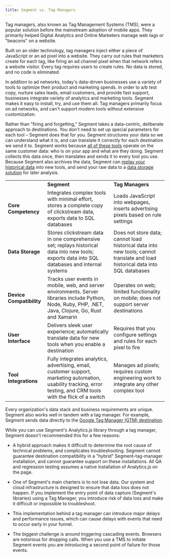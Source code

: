 ```yaml
---
title: Segment vs. Tag Managers
---
```


Tag managers, also known as Tag Management Systems (TMS), were a popular solution before the mainstream adoption of mobile apps. They primarily helped Digital Analytics and Online Marketers manage web tags or "beacons" on a website.

Built on an older technology, tag managers inject either a piece of JavaScript or an ad pixel into a website. They carry out rules that marketers create for each tag, like firing an ad channel pixel when that network refers a website visitor. Every tag requires users to create rules. No data is stored, and no code is eliminated.

In addition to ad networks, today's data-driven businesses use a variety of tools to optimize their product and marketing spends. In order to a/b test copy, nurture sales leads, email customers, and provide fast support, businesses integrate variety of analytics and marketing tools. Segment makes it easy to install, try, and use them all. Tag managers primarily focus on ad networks, and can't support modern tools without extensive customization.

Rather than "firing and forgetting," Segment takes a data-centric, deliberate approach to destinations. You don't need to set up special parameters for each tool – Segment does that for you. Segment structures your data so we can understand what it is, and can translate it correctly for each destination we send it to.  Segment works because [all of these tools](/docs/connections/destinations/catalog/) operate on the same customer data: who is on your app and what are they doing. Segment collects this data once, then translates and sends it to every tool you use. Because Segment also archives the data, Segment can [replay your historical data](/docs/guides/what-is-replay/) into new tools, and send your raw data to a [data storage solution](/docs/connections/storage/catalog/) for later analysis.


<table><tbody>
<tr><td></td><td><strong>Segment</strong></td><td><strong>Tag Managers</strong></td></tr>
<tr><td><strong>Core Competency</strong></td><td>Integrates complex tools with minimal effort, stores a complete copy of clickstream data, exports data to SQL databases</td><td>Loads JavaScript into webpages, inserts advertising pixels based on rule settings</td></tr><tr><td><strong>Data Storage</strong></td><td>Stores clickstream data in one comprehensive set; replays historical data into new tools; exports data into SQL databases and internal systems</td><td>Does not store data; cannot load historical data into new tools; cannot translate and load historical data into SQL databases</td></tr><tr><td><strong>Device Compatibility</strong></td><td>Tracks user events in mobile, web, and server environments. Server libraries include Python, Node, Ruby, PHP, .NET, Java, Clojure, Go, Rust and Xamarin</td><td>Operates on web; limited functionality on mobile; does not support server destinations</td></tr>
<tr><td><strong>User Interface</strong></td><td>Delivers sleek user experience; automatically translate data for new tools when you enable a destination</td><td>Requires that you configure settings and rules for each pixel to fire</td></tr>
<tr><td><strong>Tool Integrations</strong></td><td>Fully integrates analytics, advertising, email, customer support, marketing automation, usability tracking, error testing, and CRM tools with the flick of a switch</td><td>Manages ad pixels; requires custom engineering work to integrate any other complex tool</td></tr>
</tbody></table>

Every organization's data stack and business requirements are unique. Segment also works well in tandem with a tag manager. For example, Segment sends data directly to the [Google Tag Manager (GTM) destination](/docs/connections/destinations/catalog/google-tag-manager/).

While you can use Segment's Analytics.js library through a tag manager, Segment doesn't recommended this for a few reasons:

- A hybrid approach makes it difficult to determine the root cause of technical problems, and complicates troubleshooting. Segment cannot guarantee destination compatibility in a "hybrid" Segment-tag-manager installation, and cannot guarantee support on these installations. All QA and regression testing assumes a native installation of Analytics.js on the page.

- One of Segment's main charters is to not lose data. Our system and cloud infrastructure is designed to ensure that data loss does not happen. If you implement the entry point of data capture (Segment's libraries) using a Tag Manager, you introduce risk of data loss and make it difficult or impossible to troubleshoot.

- This implementation behind a tag manager can introduce major delays and performance issues, which can cause delays with events that need to occur early in your funnel.

- The biggest challenge is around triggering cascading events. Browsers are notorious for dropping calls. When you use a TMS to initiate Segment events you are introducing a second point of failure for those events.
